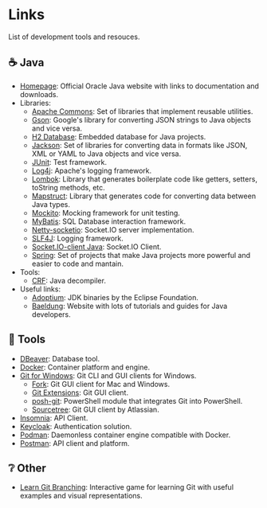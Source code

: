 # Links
List of development tools and resouces.

## ☕ Java

- [Homepage](https://www.oracle.com/java/): Official Oracle Java website with links to documentation and downloads.
- Libraries:
  - [Apache Commons](https://commons.apache.org/): Set of libraries that implement reusable utilities.
  - [Gson](https://github.com/google/gson): Google's library for converting JSON strings to Java objects and vice versa.
  - [H2 Database](https://www.h2database.com/html/main.html): Embedded database for Java projects.
  - [Jackson](https://github.com/FasterXML/jackson): Set of libraries for converting data in formats like JSON, XML or YAML to Java objects and vice versa.
  - [JUnit](https://junit.org/junit5/): Test framework.
  - [Log4j](https://logging.apache.org/log4j/2.x/): Apache's logging framework.
  - [Lombok](https://projectlombok.org/): Library that generates boilerplate code like getters, setters, toString methods, etc.
  - [Mapstruct](https://mapstruct.org/): Library that generates code for converting data between Java types.
  - [Mockito](https://site.mockito.org/): Mocking framework for unit testing.
  - [MyBatis](https://mybatis.org/mybatis-3/): SQL Database interaction framework.
  - [Netty-socketio](https://github.com/mrniko/netty-socketio): Socket.IO server implementation.
  - [SLF4J](https://www.slf4j.org/): Logging framework.
  - [Socket.IO-client Java](https://github.com/socketio/socket.io-client-java): Socket.IO Client.
  - [Spring](https://spring.io/): Set of projects that make Java projects more powerful and easier to code and mantain.
 - Tools:
   - [CRF](https://github.com/leibnitz27/cfr): Java decompiler.
- Useful links:
  - [Adoptium](https://adoptium.net/): JDK binaries by the Eclipse Foundation.
  - [Baeldung](https://www.baeldung.com/): Website with lots of tutorials and guides for Java developers.

## 🧰 Tools

- [DBeaver](https://dbeaver.io/): Database tool.
- [Docker](https://www.docker.com/): Container platform and engine.
- [Git for Windows](https://gitforwindows.org/): Git CLI and GUI clients for Windows.
  - [Fork](https://git-fork.com/): Git GUI client for Mac and Windows.
  - [Git Extensions](http://gitextensions.github.io/): Git GUI client.
  - [posh-git](https://github.com/dahlbyk/posh-git): PowerShell module that integrates Git into PowerShell.
  - [Sourcetree](https://www.sourcetreeapp.com/): Git GUI client by Atlassian.
- [Insomnia](https://insomnia.rest/): API Client.
- [Keycloak](https://www.keycloak.org/): Authentication solution.
- [Podman](https://podman.io/): Daemonless container engine compatible with Docker.
- [Postman](https://www.postman.com/): API client and platform.
  
  
## ❔ Other
  
- [Learn Git Branching](https://learngitbranching.js.org/): Interactive game for learning Git with useful examples and visual representations.
